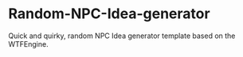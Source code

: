 # Random-NPC-Idea-generator
Quick and quirky, random NPC Idea generator template based on the WTFEngine.
